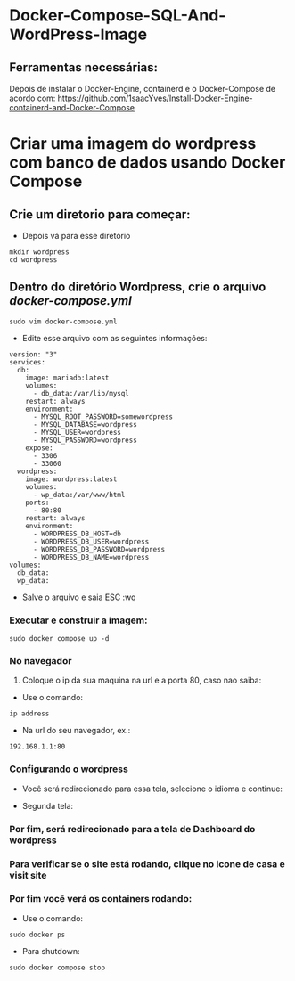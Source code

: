 # Docker-Compose-SQL-And-WordPress-Image

## Ferramentas necessárias:

Depois de instalar o Docker-Engine, containerd e o Docker-Compose de acordo com:
https://github.com/1saacYves/Install-Docker-Engine-containerd-and-Docker-Compose

# Criar uma imagem do wordpress com banco de dados usando Docker Compose

## Crie um diretorio para começar:

- Depois vá para esse diretório

```
mkdir wordpress
cd wordpress
```

## Dentro do diretório Wordpress, crie o arquivo *docker-compose.yml*

```
sudo vim docker-compose.yml
```

- Edite esse arquivo com as seguintes informações:

```
version: "3"
services:
  db:
    image: mariadb:latest
    volumes:
      - db_data:/var/lib/mysql
    restart: always
    environment:
      - MYSQL_ROOT_PASSWORD=somewordpress
      - MYSQL_DATABASE=wordpress
      - MYSQL_USER=wordpress
      - MYSQL_PASSWORD=wordpress
    expose:
      - 3306
      - 33060
  wordpress:
    image: wordpress:latest
    volumes:
      - wp_data:/var/www/html
    ports:
      - 80:80
    restart: always
    environment:
      - WORDPRESS_DB_HOST=db
      - WORDPRESS_DB_USER=wordpress
      - WORDPRESS_DB_PASSWORD=wordpress
      - WORDPRESS_DB_NAME=wordpress
volumes:
  db_data:
  wp_data:
```

- Salve o arquivo e saia ESC :wq


### Executar e construir a imagem:

```
sudo docker compose up -d
```

### No navegador

1. Coloque o ip da sua maquina na url e a porta 80, caso nao saiba:

- Use o comando:

```
ip address
```

- Na url do seu navegador, ex.:

```
192.168.1.1:80
```

### Configurando o wordpress

- Você será redirecionado para essa tela, selecione o idioma e continue:

- Segunda tela:

### Por fim, será redirecionado para a tela de Dashboard do wordpress

### Para verificar se o site está rodando, clique no icone de casa e visit site

### Por fim você verá os containers rodando:

- Use o comando:

```
sudo docker ps
```

- Para shutdown:

```
sudo docker compose stop
```
